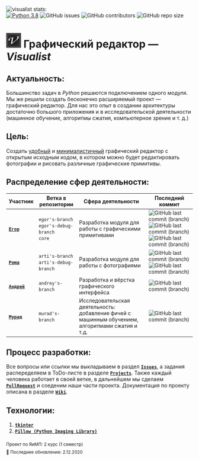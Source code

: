 ![visualist stats:](https://img.shields.io/badge/visualist-in%20developing...-%23000000?style=for-the-badge)\
[![Python 3.8](https://img.shields.io/badge/python-3.8-green.svg?style=flat-square)](https://www.python.org/downloads/release/python-380/)
![GitHub issues](https://img.shields.io/github/issues/AM-DreamTeam/graphic_editor?style=flat-square)
![GitHub contributors](https://img.shields.io/github/contributors/AM-DreamTeam/graphic_editor?style=flat-square)
![GitHub repo size](https://img.shields.io/github/repo-size/AM-DreamTeam/graphic_editor?style=flat-square)

<h1> <img src="visualist.png" width="40" alt="visualist"/> Графический редактор — <i>Visualist</i> </h1>

## Актуальность:
Большинство задач в *Python* решаются подключением одного модуля. Мы же решили создать бесконечно расширяемый проект — графический редактор. Для нас это опыт в создании архитектуры  достаточно большого приложения и в исследовательской деятельности (машинное обучение, алгоритмы сжатия, компьютерное зрение и т. д.)

## Цель:
Создать <ins>удобный</ins> и <ins>минималистичный</ins> графический редактор с открытым исходным кодом, в котором можно будет редактировать фотографии и рисовать различные графические примитивы.

## Распределение сфер деятельности:
|                 Участник               | Ветка в репозитории |                                    Сфера деятельности                                              |Последний коммит|
|----------------------------------------|---------------------|----------------------------------------------------------------------------------------------------|----------------|
| [**`Егор`**](https://github.com/endygamedev) |  `egor's-branch` <br/>`egor's-debug-branch` <br/> `core`| Разработка модуля для работы с графическими примитивами                                            |![GitHub last commit (branch)](https://img.shields.io/github/last-commit/AM-DreamTeam/graphic_editor/egor's-branch?style=flat-square) ![GitHub last commit (branch)](https://img.shields.io/github/last-commit/AM-DreamTeam/graphic_editor/egor's-debug-branch?style=flat-square) ![GitHub last commit (branch)](https://img.shields.io/github/last-commit/AM-DreamTeam/graphic_editor/core?style=flat-square)|
| [**`Рома`**](https://github.com/arti-shok)   |  `arti's-branch` <br/>`arti's-debug-branch`  | Разработка модуля для работы с фотографиями                                                        |![GitHub last commit (branch)](https://img.shields.io/github/last-commit/AM-DreamTeam/graphic_editor/arti's-branch?style=flat-square) ![GitHub last commit (branch)](https://img.shields.io/github/last-commit/AM-DreamTeam/graphic_editor/arti's-debug-branch?style=flat-square)|
| [**`Андрей`**](https://github.com/SaintOops) |  `andrey's-branch`  | Разработка и вёрстка графического интерфейса                                                       |![GitHub last commit (branch)](https://img.shields.io/github/last-commit/AM-DreamTeam/graphic_editor/andrey's-branch?style=flat-square)|
| [**`Мурад`**](https://github.com/AkselMath)  |  `murad's-branch`   | Исследовательская деятельность: добавление фичей с машинным обучением, алгоритмами сжатия и т.д.   |![GitHub last commit (branch)](https://img.shields.io/github/last-commit/AM-DreamTeam/graphic_editor/murad's-branch?style=flat-square)|

## Процесс разработки:
Все вопросы или ссылки мы выкладываем в раздел [**`Issues`**](https://github.com/AM-DreamTeam/graphic_editor/issues), а задания распеределяем в ToDo-листе в разделе [**`Projects`**](https://github.com/AM-DreamTeam/graphic_editor/projects). Также каждый человека работает в своей ветке, в дальнейшем мы сделаем [**`PullRequest`**](https://github.com/AM-DreamTeam/graphic_editor/pulls) и соеденим наши части проекта. Документация по проекту описана в разделе [**`Wiki`**](https://github.com/AM-DreamTeam/graphic_editor/wiki).

## Технологии:
1. [**`tkinter`**](https://docs.python.org/3/library/tkinter.html)
1. [**`Pillow (Python Imaging Library)`**](https://pillow.readthedocs.io/en/stable/)

<sub> Проект по ЯиМП: 2 курс (1 семестр) </sub>
<br>
<sub> 🚧 Последнее обновление: 2.12.2020 </sub>

